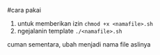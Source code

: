 #cara pakai
1. untuk memberikan izin `chmod +x <namafile>.sh`
2. ngejalanin template `./<namafile>.sh`

<namafile> cuman sementara, <namafile> ubah menjadi nama file aslinya

